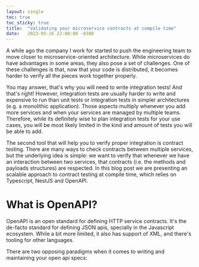 ```yaml
---
layout: single
toc: true
toc_sticky: true
title:  "Validating your microservice contracts at compile time"
date:   2023-05-26 22:00:00 -0300
---
```


A while ago the company I work for started to push the engineering team to move closer to microservice-oriented architecture. While microservices do have advantages in some areas, they also pose a set of challenges. One of these challenges is that, now that your code is distributed, it becomes harder to verify all the pieces work together properly.

You may answer, that's why you will need to write integration tests! And that's right! However, integration tests are usually harder to write and expensive to run than unit tests or integration tests in simpler architectures (e.g. a monolithic application). Those aspects multiply whenever you add more services and when your services are managed by multiple teams. Therefore, while its definitely wise to plan integration tests for your use cases, you will be most likely limited in the kind and amount of tests you will be able to add.

The second tool that will help you to verify proper integration is contract testing. There are many ways to check contracts between multiple services, but the underlying idea is simple: we want to verify that whenever we have an interaction between two services, that contracts (i.e. the methods and payloads structures) are respected. In this blog post we are presenting an scalable approach to contract testing at compile time, which relies on Typescript, NestJS and OpenAPI.

# What is OpenAPI?

OpenAPI is an open standard for defining HTTP service contracts. It's the de-facto standard for defining JSON apis, specially in the Javascript ecosystem. While a bit more limited, it also has support of XML, and there's tooling for other languages.

There are two opposing paradigms when it comes to writing and maintaining your open api specs:
